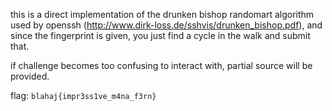 this is a direct implementation of the drunken bishop randomart algorithm used by openssh (http://www.dirk-loss.de/sshvis/drunken_bishop.pdf), and since the fingerprint is given, you just find a cycle in the walk and submit that.

if challenge becomes too confusing to interact with, partial source will be provided.

flag: `blahaj{impr3ss1ve_m4na_f3rn}`